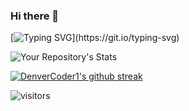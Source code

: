 ### Hi there 👋

[![Typing SVG](https://readme-typing-svg.herokuapp.com/?lines=Hello+World.;Welcome+to+my+github+profile.;Try+googling+harjasnagi.)](https://git.io/typing-svg)

![Your Repository's Stats](https://github-readme-stats.vercel.app/api?username=harjasnagi&show_icons=true)

[![DenverCoder1's github streak](https://github-readme-streak-stats.herokuapp.com/?user=harjasnagi&theme=blue-green)](https://github.com/DenverCoder1/github-readme-streak-stats)

![visitors](https://visitor-badge.glitch.me/badge?page_id=harjasnagi.visitor-badge)

<!--
**harjasnagi/harjasnagi** is a ✨ _special_ ✨ repository because its `README.md` (this file) appears on your GitHub profile.

Here are some ideas to get you started:

- 🔭 I’m currently working on ...
- 🌱 I’m currently learning ...
- 👯 I’m looking to collaborate on ...
- 🤔 I’m looking for help with ...
- 💬 Ask me about ...
- 📫 How to reach me: ...
- 😄 Pronouns: ...
- ⚡ Fun fact: ...
-->
<!-- ![Anurag's GitHub stats](https://github-readme-stats.vercel.app/api?username=harjasnagi&show_icons=true&theme=nightowl) -->
